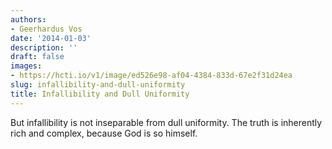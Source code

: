 ```yaml
---
authors:
- Geerhardus Vos
date: '2014-01-03'
description: ''
draft: false
images:
- https://hcti.io/v1/image/ed526e98-af04-4384-833d-67e2f31d24ea
slug: infallibility-and-dull-uniformity
title: Infallibility and Dull Uniformity
---
```


But infallibility is not inseparable from dull uniformity. The truth is inherently rich and complex, because God is so himself.